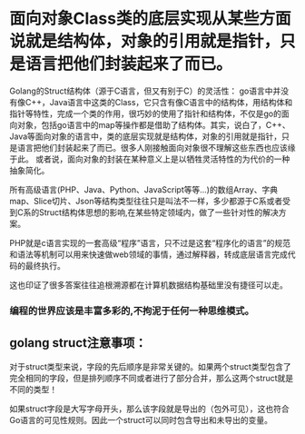 # 面向对象Class类的底层实现从某些方面说就是结构体，对象的引用就是指针，只是语言把他们封装起来了而已。

Golang的Struct结构体（源于C语言，但又有别于C）的灵活性：
go语言中并没有像C++，Java语言中这类的Class，它只含有像C语言中的结构体，用结构体和指针等特性，完成一个类的作用，很巧妙的使用了指针和结构体，不仅是go的面向对象，包括go语言中的map等操作都是借助了结构体。其实，说白了，C++、Java等面向对象的语言中，类的底层实现就是结构体，对象的引用就是指针，只是语言把他们封装起来了而已。很多人刚接触面向对象很不理解这些东西也应该缘于此。
或者说，面向对象的封装在某种意义上是以牺牲灵活特性的为代价的一种抽象简化。

所有高级语言(PHP、Java、Python、JavaScript等等...)的数组Array、字典map、Slice切片、Json等结构类型往往只是叫法不一样，多少都源于C系或者受到C系的Struct结构体思想的影响,在某些特定领域内，做了一些针对性的解决方案。

PHP就是c语言实现的一套高级“程序”语言，只不过是这套“程序化的语言”的规范和语法等机制可以用来快速做web领域的事情，通过解释器，转成底层语言完成代码的最终执行。

这也印证了很多答案往往追根溯源都在计算机数据结构基础里没有捷径可以走。

### 编程的世界应该是丰富多彩的,不拘泥于任何一种思维模式。

## golang struct注意事项：

对于struct类型来说，字段的先后顺序是非常关键的。如果两个struct类型包含了完全相同的字段，但是排列顺序不同或者进行了部分合并，那么这两个struct就是不同的类型！

如果struct字段是大写字母开头，那么该字段就是导出的（包外可见），这也符合Go语言的可见性规则。因此一个struct可以同时包含导出和未导出的变量。
